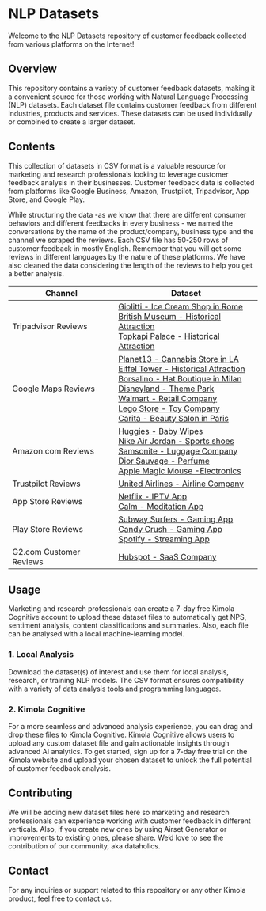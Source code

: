 # NLP Datasets
Welcome to the NLP Datasets repository of customer feedback collected from various platforms on the Internet!

## Overview
This repository contains a variety of customer feedback datasets, making it a convenient source for those working with Natural Language Processing (NLP) datasets. Each dataset file contains customer feedback from different industries, products and services. These datasets can be used individually or combined to create a larger dataset.

## Contents
This collection of datasets in CSV format is a valuable resource for marketing and research professionals looking to leverage customer feedback analysis in their businesses. Customer feedback data is collected from platforms like Google Business, Amazon, Trustpilot, Tripadvisor, App Store, and Google Play.

While structuring the data -as we know that there are different consumer behaviors and different feedbacks in every business - we named the conversations by the name of the product/company, business type and the channel we scraped the reviews. Each CSV file has 50-250 rows of customer feedback in mostly English. Remember that you will get some reviews in different languages by the nature of these platforms. We have also cleaned the data considering the length of the reviews to help you get a better analysis.

| Channel  | Dataset |
| ------------- | ------------- |
| Tripadvisor Reviews  | [Giolitti - Ice Cream Shop in Rome]()<br>[British Museum - Historical Attraction]()<br>[Topkapi Palace - Historical Attraction]()<br> |
| Google Maps Reviews  | [Planet13 - Cannabis Store in LA]()<br> [Eiffel Tower - Historical Attraction]()<br>[Borsalino - Hat Boutique in Milan]()<br>[Disneyland - Theme Park]()<br>[Walmart - Retail Company]()<br>[Lego Store - Toy Company]()<br>[Carita - Beauty Salon in Paris]()<br> |
| Amazon.com Reviews  | [Huggies - Baby Wipes]()<br>[Nike Air Jordan - Sports shoes]()<br>[Samsonite - Luggage Company]()<br>[Dior Sauvage - Perfume]()<br>[Apple Magic Mouse -Electronics]()<br> |
| Trustpilot Reviews  | [United Airlines - Airline Company]()<br> |
| App Store Reviews  | [Netflix - IPTV App]()<br>[Calm - Meditation App]()<br> |
| Play Store Reviews  | [Subway Surfers - Gaming App]()<br>[Candy Crush - Gaming App]()<br>[Spotify - Streaming App]()<br> |
| G2.com Customer Reviews  | [Hubspot - SaaS Company]()<br> |

## Usage
Marketing and research professionals can create a 7-day free Kimola Cognitive account to upload these dataset files to automatically get NPS, sentiment analysis, content classifications and summaries. Also, each file can be analysed with a local machine-learning model.

### 1. Local Analysis
Download the dataset(s) of interest and use them for local analysis, research, or training NLP models. The CSV format ensures compatibility with a variety of data analysis tools and programming languages.

### 2. Kimola Cognitive
For a more seamless and advanced analysis experience, you can drag and drop these files to Kimola Cognitive. Kimola Cognitive allows users to upload any custom dataset file and gain actionable insights through advanced AI analytics. To get started, sign up for a 7-day free trial on the Kimola website and upload your chosen dataset to unlock the full potential of customer feedback analysis.

## Contributing
We will be adding new dataset files here so marketing and research professionals can experience working with customer feedback in different verticals. Also, if you create new ones by using Airset Generator or improvements to existing ones, please share. We’d love to see the contribution of our community, aka dataholics.

## Contact
For any inquiries or support related to this repository or any other Kimola product, feel free to contact us.